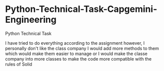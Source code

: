 # Python-Technical-Task-Capgemini-Engineering
Python Technical Task


I have tried to do everything according to the assignment however, I personally don't like the class company I would add more methods to them which would make them easier to manage or I would make the classe company into more classes to make the code more compatible with the rules of Solid 